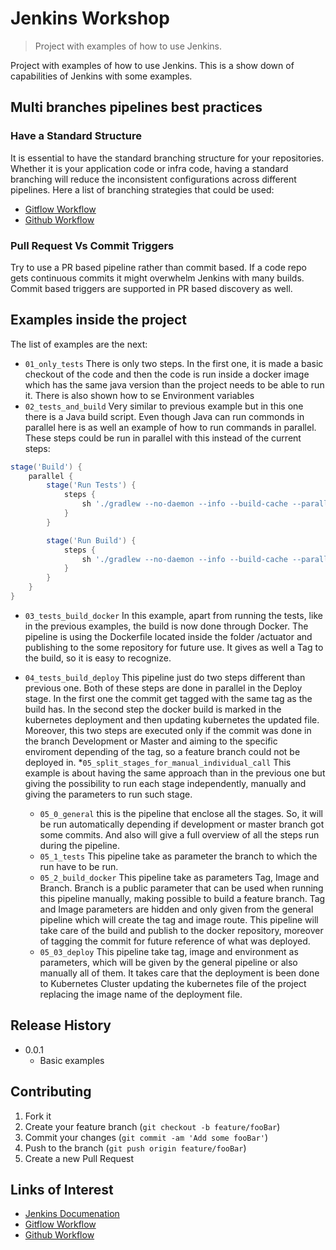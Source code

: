 # Jenkins Workshop

> Project with examples of how to use Jenkins.

Project with examples of how to use Jenkins. This is a show down of capabilities of Jenkins with
 some examples.

## Multi branches pipelines best practices

### Have a Standard Structure

It is essential to have the standard branching structure for your repositories. Whether it is your application code or 
infra code, having a standard branching will reduce the inconsistent configurations across different pipelines. Here
 a list of branching strategies that could be used:

* [Gitflow Workflow](https://www.atlassian.com/git/tutorials/comparing-workflows/gitflow-workflow)
* [Github Workflow](https://guides.github.com/introduction/flow/)

### Pull Request Vs Commit Triggers

Try to use a PR based pipeline rather than commit based. If a code repo gets continuous commits it might overwhelm 
Jenkins with many builds.
Commit based triggers are supported in PR based discovery as well.

## Examples inside the project

The list of examples are the next:

* `01_only_tests` There is only two steps. In the first one, it is made a basic checkout of the code and then the
 code is run inside a docker image which has the same java version than the project needs to be able to run it. There
  is also shown how to se Environment variables 
* `02_tests_and_build` Very similar to previous example but in this one there is a Java build script. Even though
 Java can run commonds in parallel here is as well an example of how to run commands in parallel. These steps could
  be run in parallel with this instead of the current steps:

```groovy
stage('Build') {
    parallel {
        stage('Run Tests') {
            steps {
                sh './gradlew --no-daemon --info --build-cache --parallel test'
            }
        }

        stage('Run Build') {
            steps {
                sh './gradlew --no-daemon --info --build-cache --parallel build'
            }
        }
    }
}
```

* `03_tests_build_docker` In this example, apart from running the tests, like in the previous examples, the build is
 now done through Docker. The pipeline is using the Dockerfile located inside the folder /actuator and publishing to
  the some repository for future use. It gives as well a Tag to the build, so it is easy to recognize.
  
* `04_tests_build_deploy` This pipeline just do two steps different than previous one. Both of these steps are done
 in parallel in the Deploy stage. In the first one the commit get tagged with the same tag as the build has. In the
  second step the docker build is marked in the kubernetes deployment and then updating kubernetes the updated file. 
  Moreover, this two steps are executed only if the commit was done in the branch Development or
    Master and aiming to the specific enviroment depending of the tag, so a feature branch could not be deployed in. 
*`05_split_stages_for_manual_individual_call` This example is about having the same approach than in the previous one
 but giving the possibility to run each stage independently, manually and giving the parameters to run such stage.
  * `05_0_general` this is the pipeline that enclose all the stages. So, it will be run automatically depending if
     development or master branch got some commits. And also will give a full overview of all the steps run during
      the pipeline.
  * `05_1_tests` This pipeline take as parameter the branch to which the run have to be run. 
  * `05_2_build_docker` This pipeline take as parameters Tag, Image and Branch. Branch is a public parameter that
     can be used when running this pipeline manually, making possible to build a feature branch. Tag and Image
      parameters are hidden and only given from the general pipeline which will create the tag and image route. This
       pipeline will take care of the build and publish to the docker repository, moreover of tagging the commit for
        future reference of what was deployed.
  * `05_03_deploy` This pipeline take tag, image and environment as parameters, which will be given by the general
     pipeline or also manually all of them. It takes care that the deployment is been done to Kubernetes Cluster updating the
      kubernetes file of the project replacing the image name of the deployment file.

## Release History

* 0.0.1
  * Basic examples

## Contributing

1. Fork it
2. Create your feature branch (`git checkout -b feature/fooBar`)
3. Commit your changes (`git commit -am 'Add some fooBar'`)
4. Push to the branch (`git push origin feature/fooBar`)
5. Create a new Pull Request

## Links of Interest

* [Jenkins Documenation](https://www.jenkins.io/doc/pipeline/tour/hello-world/)
* [Gitflow Workflow](https://www.atlassian.com/git/tutorials/comparing-workflows/gitflow-workflow)
* [Github Workflow](https://guides.github.com/introduction/flow/)
